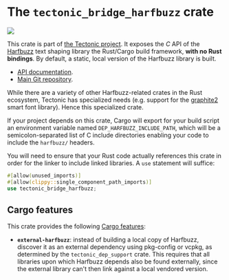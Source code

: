 # The `tectonic_bridge_harfbuzz` crate

[![](http://meritbadge.herokuapp.com/tectonic_bridge_harfbuzz)](https://crates.io/crates/tectonic_bridge_harfbuzz)

This crate is part of [the Tectonic
project](https://tectonic-typesetting.github.io/en-US/). It exposes the *C* API
of the [Harfbuzz] text shaping library the Rust/Cargo build framework, **with no
Rust bindings**. By default, a static, local version of the Harfbuzz library is
built.

[Harfbuzz]: https://harfbuzz.github.io/

- [API documentation](https://docs.rs/tectonic_bridge_harfbuzz/).
- [Main Git repository](https://github.com/tectonic-typesetting/tectonic/).

While there are a variety of other Harfbuzz-related crates in the Rust
ecosystem, Tectonic has specialized needs (e.g. support for the [graphite2]
smart font library). Hence this specialized crate.

[graphite2]: https://graphite.sil.org/

If your project depends on this crate, Cargo will export for your build script
an environment variable named `DEP_HARFBUZZ_INCLUDE_PATH`, which will be a
semicolon-separated list of C include directories enabling your code to include
the `harfbuzz/` headers.

You will need to ensure that your Rust code actually references this crate in
order for the linker to include linked libraries. A `use` statement will
suffice:

```rust
#[allow(unused_imports)]
#[allow(clippy::single_component_path_imports)]
use tectonic_bridge_harfbuzz;
```


## Cargo features

This crate provides the following [Cargo features][features]:

[features]: https://doc.rust-lang.org/cargo/reference/features.html

- **`external-harfbuzz`**: instead of building a local copy of Harfbuzz,
  discover it as an external dependency using pkg-config or vcpkg, as determined
  by the `tectonic_dep_support` crate. This requires that all libraries upon
  which Harfbuzz depends also be found externally, since the external library can't
  then link against a local vendored version.

